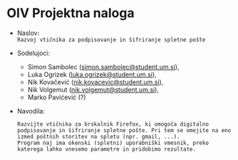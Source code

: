 # OIV Projektna naloga
- Naslov:  
    `Razvoj vtičnika za podpisovanje in šifriranje spletne pošte`

- Sodelujoci: 
    * Simon Sambolec (simon.sambolec@student.um.si),
    * Luka Ogrizek (luka.ogrizek@student.um.si),
    * Nik Kovačević (nik.kovacevic@student.um.si),
    * Nik Volgemut (nik.volgemut@student.um.si),
    * Marko Pavićević (?)
  
- Navodila:
  ```
  Razvijte vtičnika za brskalnik Firefox, ki omogoča digitalno podpisovanje in šifriranje spletne pošte. Pri tem se omejite na eno izmed poštnih storitev na spletu (npr. gmail, ...).
  Program naj ima okenski (spletni) uporabniški vmesnik, preko katerega lahko vnesemo parametre in pridobimo rezultate.
  ```
